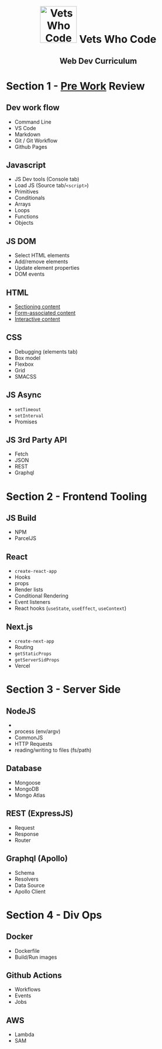 <h1 align="center"><img src="/images/vwc.gif" alt="Vets Who Code" width="100px" /> Vets Who Code</h1>
<h2 align="center">Web Dev Curriculum</h2>

# Section 1 - [Pre Work](https://github.com/Vets-Who-Code/Prework) Review

## Dev work flow

- Command Line
- VS Code
- Markdown
- Git / Git Workflow
- Github Pages

## Javascript

- JS Dev tools (Console tab)
- Load JS (Source tab/`<script>`)
- Primitives
- Conditionals
- Arrays
- Loops
- Functions
- Objects

## JS DOM

- Select HTML elements
- Add/remove elements
- Update element properties
- DOM events

## HTML

- [Sectioning content](https://developer.mozilla.org/en-US/docs/Web/Guide/HTML/Content_categories#sectioning_content)
- [Form-associated content](https://developer.mozilla.org/en-US/docs/Web/Guide/HTML/Content_categories#form-associated_content)
- [Interactive content](https://developer.mozilla.org/en-US/docs/Web/Guide/HTML/Content_categories#interactive_content)

## CSS

- Debugging (elements tab)
- Box model
- Flexbox
- Grid
- SMACSS

## JS Async

- `setTimeout`
- `setInterval`
- Promises

## JS 3rd Party API

- Fetch
- JSON
- REST
- Graphql

# Section 2 - Frontend Tooling

## JS Build

- NPM
- ParcelJS

## React

- `create-react-app`
- Hooks
- props
- Render lists
- Conditional Rendering
- Event listeners
- React hooks (`useState`, `useEffect`, `useContext`)

## Next.js

- `create-next-app`
- Routing
- `getStaticProps`
- `getServerSidProps`
- Vercel

# Section 3 - Server Side

## NodeJS

-
- process (env/argv)
- CommonJS
- HTTP Requests
- reading/writing to files (fs/path)

## Database

- Mongoose
- MongoDB
- Mongo Atlas

## REST (ExpressJS)

- Request
- Response
- Router

## Graphql (Apollo)

- Schema
- Resolvers
- Data Source
- Apollo Client

# Section 4 - Div Ops

## Docker

- Dockerfile
- Build/Run images

## Github Actions

- Workflows
- Events
- Jobs

## AWS

- Lambda
- SAM

